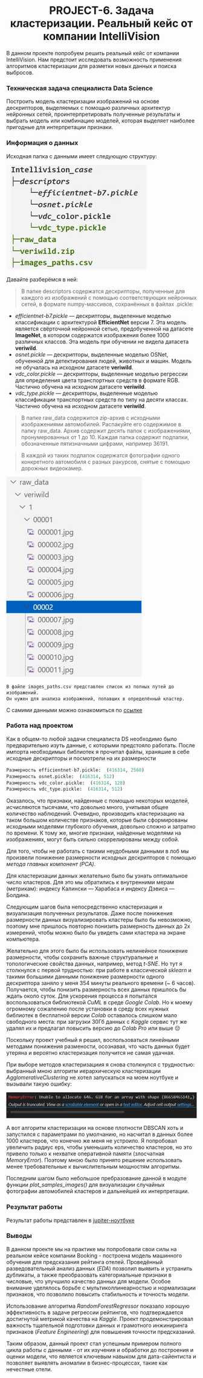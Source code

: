 # <center> PROJECT-6. Задача кластеризации. Реальный кейс от компании IntelliVision

В данном проекте попробуем решить реальный кейс от компании IntelliVision. Нам предстоит исследовать возможность применения алгоритмов кластеризации для разметки новых данных и поиска выбросов.

### Техническая задача специалиста Data Science

Построить модель кластеризации изображений на основе дескрипторов, выделяемых с помощью различных архитектур нейронных сетей, проинтерпретировать полученные результаты и выбрать модель или комбинацию моделей, которая выделяет наиболее пригодные для интерпретации признаки.

### Информация о данных

Исходная папка с данными имеет следующую структуру:

<img src=Images/Screen1.jpg>

Давайте разберёмся в ней:

>В папке descriptors содержатся дескрипторы, полученные для каждого из изображений с помощью соответствующих нейронных сетей, в формате numpy-массивов, сохранённых в файлах .pickle:

   - *efficientnet-b7.pickle* — дескрипторы, выделенные моделью классификации с архитектурой **EfficientNet** версии 7. Эта модель является свёрточной нейронной сетью, предобученной на датасете **ImageNet**, в котором содержатся изображения более 1000 различных классов. Эта модель при обучении не видела датасета **veriwiId**.
   - *osnet.pickle* — дескрипторы, выделенные моделью OSNet, обученной для детектирования людей, животных и машин. Модель не обучалась на исходном датасете **veriwiId**.
   - *vdc_color.pickle* — дескрипторы, выделенные моделью регрессии для определения цвета транспортных средств в формате RGB. Частично обучена на исходном датасете **veriwild**.
   - *vdc_type.pickle* — дескрипторы, выделенные моделью классификации транспортных средств по типу на десяти классах. Частично обучена на исходном датасете **veriwild**.

>В папке raw_data содержится zip-архив с исходными изображениями автомобилей. Распакуйте его содержимое в папку raw_data. Архив содержит десять папок с изображениями, пронумерованных от 1 до 10. Каждая папка содержит подпапки, обозначенные пятизначными цифрами, например 36191.

>В каждой из таких подпапок содержатся фотографии одного конкретного автомобиля с разных ракурсов, снятые с помощью дорожных видеокамер.

<img src=Images/Screen2.jpg>

    В файле images_paths.csv представлен список из полных путей до изображений.
    Он нужен для анализа изображений, попавших в определённый кластер.

С самими данными можно ознакомиться по [ссылке](https://www.kaggle.com/datasets/markhomeless/intellivision-case)

### Работа над проектом

Как в общем-то любой задачи специалиста DS необходимо было предварительно изуть данные, с которыми предстояло работать. После импорта необходимых библиотек я прочитал файлы, храняшие в себе исходные дескрипторы и посмотрели на их размерности

```py
Размерность efficientnet-b7.pickle:  (416314, 2560)
Размерность osnet.pickle:  (416314, 512)
Размерность vdc_color.pickle:  (416314, 128)
Размерность vdc_type.pickle:  (416314, 512)
```

Оказалось, что признаки, найденные с помощью некоторых моделей, исчисляются тысячами, что довольно много, учитывая общее количество наблюдений. Очевидно, производить кластеризацию на таком большом количестве признаков, которые были сформированы исходными моделями глубокого обучения, довольно сложно и затратно по времени. К тому же, многие признаки, найденные моделями на изображениях, могут быть сильно скоррелированы между собой.

Для того, чтобы не работать с такими неудобными данными в лоб мы произвели понижение размерности исходных дескрипторов с помощью *метода главных компонент (PCA)*.

Для кластеризации данных желательно было бы узнать оптимальное число кластеров. Для это мы обратились к внутренними мерам (метрикам): индексу Калински — Харабаса и индексу Дэвиса — Болдина.

Следующим шагов была непосредственно кластеризация и визуализация полученных результатов. Даже после понижения размерности данных визуализировать кластеры было бы невозможно, поэтому мне пришлось повторно понизить размерность данных до 2х измерений, чтобы можно было бы увидеть сами кластера на экране компьютера.

Желательно для этого было бы использовать нелинейное понижение размерности, чтобы сохранить важные структуральные и топологические свойства данных, например, метод *t-SNE*. Но тут я столкнулся с первой трудностью: при работе в классической *sklearn* и такими большими данными понижение размерности одного дескриптора заняло у меня 354 минуты реального времени (~ 6 часов). Получается, чтобы понизить размерность всех данных пришлось бы ждать около суток. Для ускорения процесса я попытался воспользоваться библиотекой *CuML* в среде *Google Colab*. Но к моему огромному сожалению после установки в среду всех нужных библиотек в бесплатной версии *Colab* оставалось слишком мало свободного места: при загрузки 30Гб данных с *Kaggle* сервис тут же удалял их и предлагал повысить версию до *Colab Pro* или выше :pensive:

Поскольку проект учебный я решил, воспользоваться линейными методами понижения размености, осознавая, что часть данных будет утеряна и вероятно кластеризация получится не самая удачная.

При выборе методов кластеризациия я снова столкнулся с трудностью: выбранный мною алгоритм иерархическую кластеризации *AgglomerativeClustering* не хотел запускаться на моем ноутбуке и вызывали такую ошибку:

<img src=Images/Screen3.jpg>

А вот алгоритм кластеризации на основе плотности DBSCAN хоть и запустился с параметрами по умолчанию, но насчитал в данных более 1000 кластеров, что конечно же меня не устроило. Я попробовал увеличить радиус eps, чтобы уменьшить количество кластеров, но это привело только к нехватке оперативной памяти (злосчатная *MemoryError*). Поэтому мною было принято решение использовать менее требовательные к вычислительным мощностям алгоритмы.

Последним шагом было небольшое пребразование данной в модуле функции *plot_samples_images()* для визуализации случайных фотографии автомобилей кластеров и дальнейшей их интерпретации.

### Результат работы

Результат работы представлен в [jupiter-ноутбуке](https://github.com/romash23/project-6/blob/master/PROJECT-6._%D0%9A%D0%BB%D0%B0%D1%81%D1%82%D0%B5%D1%80%D0%B8%D0%B7%D0%B0%D1%86%D0%B8%D1%8F_%D0%B8%D0%B7%D0%BE%D0%B1%D1%80%D0%B0%D0%B6%D0%B5%D0%BD%D0%B8%D0%B9_%D1%82%D1%80%D0%B0%D0%BD%D1%81%D0%BF%D0%BE%D1%80%D1%82%D0%BD%D1%8B%D1%85_%D1%81%D1%80%D0%B5%D0%B4%D1%81%D1%82%D0%B2.ipynb)

### Выводы










В данном проекте мы на практике мы попробовали свои силы на реальном кейсе компании Booking - построена модель машинного обучения для предсказания рейтинга отелей. Проведённый разведовательный анализ данных (*EDA*) позволил выявить и устранить дубликаты, а также преобразовать категориальные признаки в числовые, что улучшило качество данных для модели. Особое внимание уделялось борьбе с мультиколлинеарностью и нормализации признаков, что позволило повысить стабильность и точность модели.

Использование алгоритма *RandomForestRegressor* показало хорошую эффективность в задаче регрессии рейтингов, что подтверждается достигнутой метрикой качества на *Kaggle*. Проект продемонстрировал важность тщательной подготовки данных и грамотного инжиниринга признаков (*Feature Engineering*) для повышения точности предсказаний.

Таким образом, данный проект стал успешным примером полного цикла работы с данными - от их изучения и обработки до построения и оценки модели, что является ключевым навыком для дата-сайентиста и позволяет выявлять аномалии в бизнес-процессах, такие как нечестные отели.

